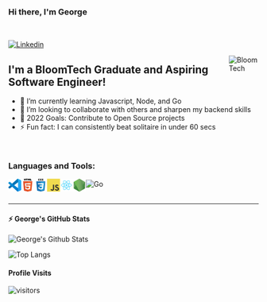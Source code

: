 ### Hi there, I'm George 

<!-- <img src="https://user-images.githubusercontent.com/1303154/88677602-1635ba80-d120-11ea-84d8-d263ba5fc3c0.gif" width="28px" alt="hi"> -->

<!-- [![Twitter Follow](https://img.shields.io/twitter/follow/jax0042?color=1DA1F2&logo=twitter&style=for-the-badge)](https://twitter.com/intent/follow?original_referer=https%3A%2F%2Fgithub.com%2Fjax0042&screen_name=jax0042) -->
<br>

[![Linkedin](https://img.shields.io/badge/CONNECT-blue?style=flat&logo=linkedin&labelColor=)](https://www.linkedin.com/in/georgecavazos/)

<img align="right" alt="BloomTech" width="60px" href="https://www.bloomtech.com/" src="https://cdn.discordapp.com/attachments/814509256081932308/987072558451015750/unknown.png" />

## I'm a BloomTech Graduate and Aspiring Software Engineer!

- 🌱 I’m currently learning Javascript, Node, and Go
- 👯 I’m looking to collaborate with others and sharpen my backend skills
- 🥅 2022 Goals: Contribute to Open Source projects
- ⚡ Fun fact: I can consistently beat solitaire in under 60 secs

<br />

### Languages and Tools:

<img align="left" alt="Visual Studio Code" width="26px" src="https://raw.githubusercontent.com/github/explore/80688e429a7d4ef2fca1e82350fe8e3517d3494d/topics/visual-studio-code/visual-studio-code.png" />
<img align="left" alt="HTML5" width="26px" src="https://raw.githubusercontent.com/github/explore/80688e429a7d4ef2fca1e82350fe8e3517d3494d/topics/html/html.png" />
<img align="left" alt="CSS3" width="26px" src="https://raw.githubusercontent.com/github/explore/80688e429a7d4ef2fca1e82350fe8e3517d3494d/topics/css/css.png" />
<img align="left" alt="JavaScript" width="26px" src="https://raw.githubusercontent.com/github/explore/80688e429a7d4ef2fca1e82350fe8e3517d3494d/topics/javascript/javascript.png" />
<img align="left" alt="React" width="26px" src="https://raw.githubusercontent.com/github/explore/80688e429a7d4ef2fca1e82350fe8e3517d3494d/topics/react/react.png" />
<img align="left" alt="Node.js" width="26px" src="https://raw.githubusercontent.com/github/explore/80688e429a7d4ef2fca1e82350fe8e3517d3494d/topics/nodejs/nodejs.png" />
<img align="center" alt="Go" width="50px" src="https://upload.wikimedia.org/wikipedia/commons/thumb/0/05/Go_Logo_Blue.svg/1280px-Go_Logo_Blue.svg.png" />

<br />
<br />

---

<!-- <details> -->

#### ⚡ George's GitHub Stats

![George's Github Stats](https://github-readme-stats.vercel.app/api?username=cavazosgeorge&show_icons=true&hide_border=false&theme=chartreuse-dark)

![Top Langs](https://github-readme-stats.vercel.app/api/top-langs/?username=cavazosgeorge&layout=compact&theme=chartreuse-dark)

#### Profile Visits

![visitors](https://visitor-badge.glitch.me/badge?page_id=cavazosgeorge.cavazosgeorge&left_color=grey&right_color=blue)

<!-- </details> -->

[twitter]: https://twitter.com/jax0042
[linkedin]: https://linkedin.com/in/georgecavazos/
[github]: https://github.com/cavazosgeorge/
